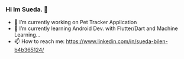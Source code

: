 ### Hi Im Sueda. 👋

- 🔭 I’m currently working on Pet Tracker Application
- 🌱 I’m currently learning Android Dev. with Flutter/Dart and Machine Learning...
- 📫 How to reach me: https://www.linkedin.com/in/sueda-bilen-b4b365124/


